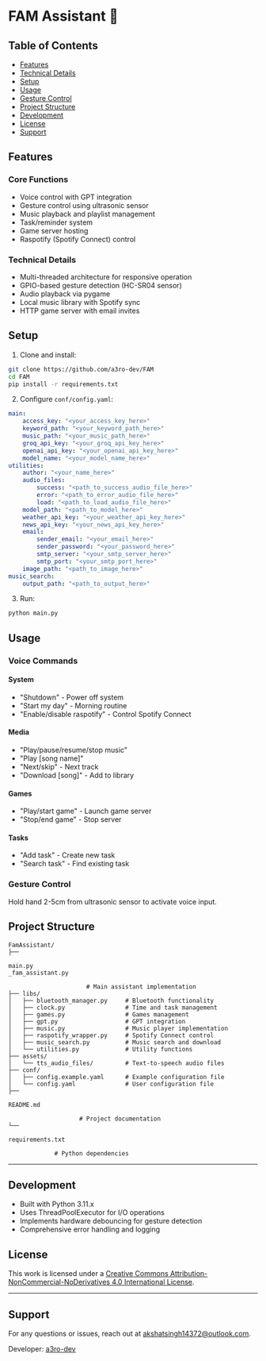 # FAM Assistant 🚀

## Table of Contents
- [Features](#features)
- [Technical Details](#technical-details)
- [Setup](#setup)
- [Usage](#usage)
- [Gesture Control](#gesture-control)
- [Project Structure](#project-structure)
- [Development](#development)
- [License](#license)
- [Support](#support)

## Features

### Core Functions
- Voice control with GPT integration
- Gesture control using ultrasonic sensor
- Music playback and playlist management 
- Task/reminder system
- Game server hosting
- Raspotify (Spotify Connect) control

### Technical Details
- Multi-threaded architecture for responsive operation
- GPIO-based gesture detection (HC-SR04 sensor)
- Audio playback via pygame
- Local music library with Spotify sync
- HTTP game server with email invites

## Setup

1. Clone and install:
```bash
git clone https://github.com/a3ro-dev/FAM
cd FAM
pip install -r requirements.txt
```

2. Configure `conf/config.yaml`:
```yaml
main:
    access_key: "<your_access_key_here>"
    keyword_path: "<your_keyword_path_here>"
    music_path: "<your_music_path_here>"
    groq_api_key: "<your_groq_api_key_here>"
    openai_api_key: "<your_openai_api_key_here>"
    model_name: "<your_model_name_here>"
utilities:
    author: "<your_name_here>"
    audio_files:
        success: "<path_to_success_audio_file_here>"
        error: "<path_to_error_audio_file_here>"
        load: "<path_to_load_audio_file_here>"
    model_path: "<path_to_model_here>"
    weather_api_key: "<your_weather_api_key_here>"
    news_api_key: "<your_news_api_key_here>"
    email:
        sender_email: "<your_email_here>"
        sender_password: "<your_password_here>"
        smtp_server: "<your_smtp_server_here>"
        smtp_port: "<your_smtp_port_here>"
    image_path: "<path_to_image_here>"
music_search:
    output_path: "<path_to_output_here>"
```
3. Run:
```bash
python main.py
```

## Usage

### Voice Commands

#### System
- "Shutdown" - Power off system
- "Start my day" - Morning routine
- "Enable/disable raspotify" - Control Spotify Connect

#### Media
- "Play/pause/resume/stop music"
- "Play [song name]"
- "Next/skip" - Next track
- "Download [song]" - Add to library

#### Games
- "Play/start game" - Launch game server
- "Stop/end game" - Stop server

#### Tasks
- "Add task" - Create new task
- "Search task" - Find existing task

### Gesture Control
Hold hand 2-5cm from ultrasonic sensor to activate voice input.

## Project Structure
```
FamAssistant/
├── 

main.py
_fam_assistant.py

                      # Main assistant implementation
├── libs/
│   ├── bluetooth_manager.py     # Bluetooth functionality
│   ├── clock.py                 # Time and task management
│   ├── games.py                 # Games management
│   ├── gpt.py                   # GPT integration
│   ├── music.py                 # Music player implementation
│   ├── raspotify_wrapper.py     # Spotify Connect control
│   ├── music_search.py          # Music search and download
│   └── utilities.py             # Utility functions
├── assets/
│   └── tts_audio_files/         # Text-to-speech audio files
├── conf/
│   ├── config.example.yaml      # Example configuration file
│   └── config.yaml              # User configuration file
├── 

README.md

                    # Project documentation
└── 

requirements.txt

             # Python dependencies
```

---

## Development

- Built with Python 3.11.x
- Uses ThreadPoolExecutor for I/O operations
- Implements hardware debouncing for gesture detection
- Comprehensive error handling and logging

## License

This work is licensed under a [Creative Commons Attribution-NonCommercial-NoDerivatives 4.0 International License](http://creativecommons.org/licenses/by-nc-nd/4.0/).

---

## Support

For any questions or issues, reach out at [akshatsingh14372@outlook.com](mailto:akshatsingh14372@outlook.com).

Developer: [a3ro-dev](https://github.com/a3ro-dev)
